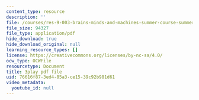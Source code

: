```yaml
---
content_type: resource
description: ''
file: /courses/res-9-003-brains-minds-and-machines-summer-course-summer-2015/76616f873ed485a3ce1539c92b981d61_GXuI9fKDxso.pdf
file_size: 94327
file_type: application/pdf
hide_download: true
hide_download_original: null
learning_resource_types: []
license: https://creativecommons.org/licenses/by-nc-sa/4.0/
ocw_type: OCWFile
resourcetype: Document
title: 3play pdf file
uid: 76616f87-3ed4-85a3-ce15-39c92b981d61
video_metadata:
  youtube_id: null
---
```

